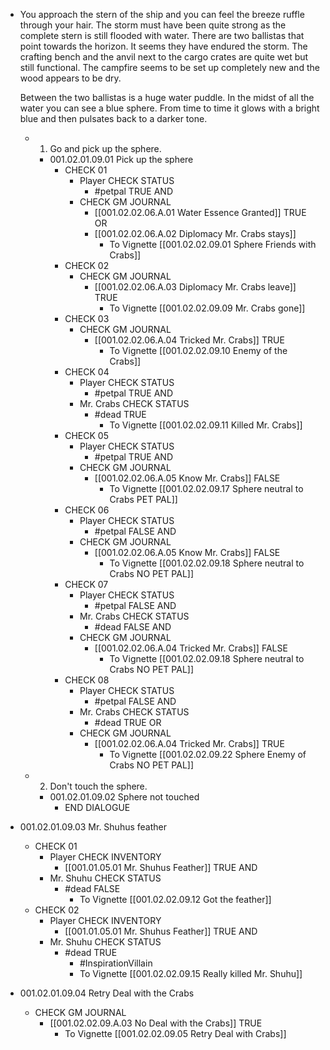 - You approach the stern of the ship and you can feel the breeze ruffle through your hair. The storm must have been quite strong as the complete stern is still flooded with water. There are two ballistas that point towards the horizon. It seems they have endured the storm. The crafting bench and the anvil next to the cargo crates are quite wet but still functional. The campfire seems to be set up completely new and the wood appears to be dry.
  
  Between the two ballistas is a huge water puddle. In the midst of all the water you can see a blue sphere. From time to time it glows with a bright blue and then pulsates back to a darker tone.
	- 1. Go and pick up the sphere.
		- 001.02.01.09.01 Pick up the sphere
			- CHECK 01
				- Player CHECK STATUS
					- #petpal TRUE AND
				- CHECK GM JOURNAL
					- [[001.02.02.06.A.01 Water Essence Granted]] TRUE OR
					- [[001.02.02.06.A.02 Diplomacy Mr. Crabs stays]]
						- To Vignette [[001.02.02.09.01 Sphere Friends with Crabs]]
			- CHECK 02
				- CHECK GM JOURNAL
					- [[001.02.02.06.A.03 Diplomacy Mr. Crabs leave]] TRUE
						- To Vignette [[001.02.02.09.09 Mr. Crabs gone]]
			- CHECK 03
				- CHECK GM JOURNAL
					- [[001.02.02.06.A.04 Tricked Mr. Crabs]] TRUE
						- To Vignette [[001.02.02.09.10 Enemy of the Crabs]]
			- CHECK 04
				- Player CHECK STATUS
					- #petpal TRUE AND
				- Mr. Crabs CHECK STATUS
					- #dead TRUE
						- To Vignette [[001.02.02.09.11 Killed Mr. Crabs]]
			- CHECK 05
				- Player CHECK STATUS
					- #petpal TRUE AND
				- CHECK GM JOURNAL
					- [[001.02.02.06.A.05 Know Mr. Crabs]] FALSE
						- To Vignette [[001.02.02.09.17 Sphere neutral to Crabs PET PAL]]
			- CHECK 06
				- Player CHECK STATUS
					- #petpal FALSE AND
				- CHECK GM JOURNAL
					- [[001.02.02.06.A.05 Know Mr. Crabs]] FALSE
						- To Vignette [[001.02.02.09.18 Sphere neutral to Crabs NO PET PAL]]
			- CHECK 07
				- Player CHECK STATUS
					- #petpal FALSE AND
				- Mr. Crabs CHECK STATUS
					- #dead FALSE AND
				- CHECK GM JOURNAL
					- [[001.02.02.06.A.04 Tricked Mr. Crabs]] FALSE
						- To Vignette [[001.02.02.09.18 Sphere neutral to Crabs NO PET PAL]]
			- CHECK 08
				- Player CHECK STATUS
					- #petpal FALSE AND
				- Mr. Crabs CHECK STATUS
					- #dead TRUE OR
				- CHECK GM JOURNAL
					- [[001.02.02.06.A.04 Tricked Mr. Crabs]] TRUE
						- To Vignette [[001.02.02.09.22 Sphere Enemy of Crabs NO PET PAL]]
	- 2. Don't touch the sphere.
		- 001.02.01.09.02 Sphere not touched
			- END DIALOGUE
- 001.02.01.09.03 Mr. Shuhus feather
	- CHECK 01
		- Player CHECK INVENTORY
			- [[001.01.05.01 Mr. Shuhus Feather]] TRUE AND
		- Mr. Shuhu CHECK STATUS
			- #dead FALSE
				- To Vignette [[001.02.02.09.12 Got the feather]]
	- CHECK 02
		- Player CHECK INVENTORY
			- [[001.01.05.01 Mr. Shuhus Feather]] TRUE AND
		- Mr. Shuhu CHECK STATUS
			- #dead TRUE
				- #InspirationVillain
				- To Vignette [[001.02.02.09.15 Really killed Mr. Shuhu]]
- 001.02.01.09.04 Retry Deal with the Crabs
	- CHECK GM JOURNAL
		- [[001.02.02.09.A.03 No Deal with the Crabs]] TRUE
			- To Vignette [[001.02.02.09.05 Retry Deal with Crabs]]